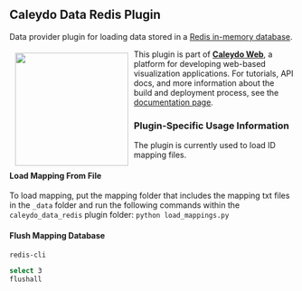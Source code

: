 ## Caleydo Data Redis Plugin

Data provider plugin for loading data stored in a [Redis in-memory database](http://redis.io/).

<a href="https://caleydo.org"><img src="http://caleydo.org/assets/images/logos/caleydo.svg" align="left" width="200px" hspace="10" vspace="6"></a>
This plugin is part of **[Caleydo Web](http://caleydo.org/)**, a platform for developing web-based visualization applications. For tutorials, API docs, and more information about the build and deployment process, see the [documentation page](http://caleydo.org/documentation).

### Plugin-Specific Usage Information

The plugin is currently used to load ID mapping files.

#### Load Mapping From File
To load mapping, put the mapping folder that includes the mapping txt files in the ```_data``` folder and run the following commands within the ```caleydo_data_redis``` plugin folder:
```python load_mappings.py```

#### Flush Mapping Database

```bash
redis-cli

select 3
flushall
```

